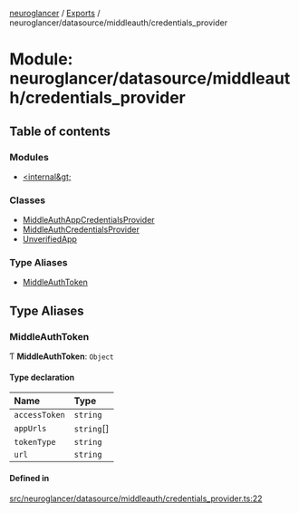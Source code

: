 [neuroglancer](../README.md) / [Exports](../modules.md) / neuroglancer/datasource/middleauth/credentials\_provider

# Module: neuroglancer/datasource/middleauth/credentials\_provider

## Table of contents

### Modules

- [&lt;internal\&gt;](neuroglancer_datasource_middleauth_credentials_provider._internal_.md)

### Classes

- [MiddleAuthAppCredentialsProvider](../classes/neuroglancer_datasource_middleauth_credentials_provider.MiddleAuthAppCredentialsProvider.md)
- [MiddleAuthCredentialsProvider](../classes/neuroglancer_datasource_middleauth_credentials_provider.MiddleAuthCredentialsProvider.md)
- [UnverifiedApp](../classes/neuroglancer_datasource_middleauth_credentials_provider.UnverifiedApp.md)

### Type Aliases

- [MiddleAuthToken](neuroglancer_datasource_middleauth_credentials_provider.md#middleauthtoken)

## Type Aliases

### MiddleAuthToken

Ƭ **MiddleAuthToken**: `Object`

#### Type declaration

| Name | Type |
| :------ | :------ |
| `accessToken` | `string` |
| `appUrls` | `string`[] |
| `tokenType` | `string` |
| `url` | `string` |

#### Defined in

[src/neuroglancer/datasource/middleauth/credentials_provider.ts:22](https://github.com/ActiveBrainAtlas2/neuroglancer/blob/91617476/src/neuroglancer/datasource/middleauth/credentials_provider.ts#L22)
